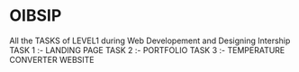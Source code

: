 # OIBSIP
All the TASKS of LEVEL1 during Web Developement and Designing Intership
TASK 1 :- LANDING PAGE
TASK 2 :- PORTFOLIO
TASK 3 :- TEMPERATURE CONVERTER WEBSITE
